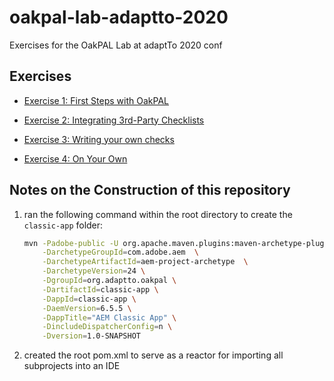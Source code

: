 # oakpal-lab-adaptto-2020
Exercises for the OakPAL Lab at adaptTo 2020 conf

## Exercises

* [Exercise 1: First Steps with OakPAL](Exercise_01.md)

* [Exercise 2: Integrating 3rd-Party Checklists](Exercise_02.md)

* [Exercise 3: Writing your own checks](Exercise_03.md)

* [Exercise 4: On Your Own](Exercise_04.md)

## Notes on the Construction of this repository

1. ran the following command within the root directory to create the `classic-app` folder:

    ```bash
    mvn -Padobe-public -U org.apache.maven.plugins:maven-archetype-plugin:LATEST:generate \
        -DarchetypeGroupId=com.adobe.aem  \
        -DarchetypeArtifactId=aem-project-archetype  \
        -DarchetypeVersion=24 \
        -DgroupId=org.adaptto.oakpal \
        -DartifactId=classic-app \
        -DappId=classic-app \
        -DaemVersion=6.5.5 \
        -DappTitle="AEM Classic App" \
        -DincludeDispatcherConfig=n \
        -Dversion=1.0-SNAPSHOT
    ```

1. created the root pom.xml to serve as a reactor for importing all subprojects into an IDE
